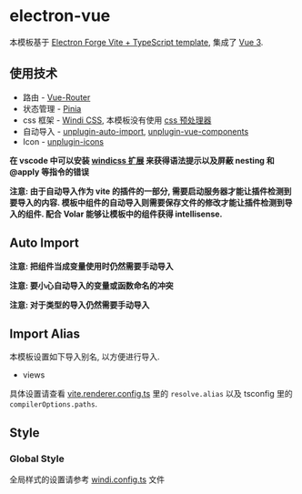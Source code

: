 # electron-vue

本模板基于 [Electron Forge Vite + TypeScript template](https://www.electronforge.io/templates/vite-+-typescript), 集成了 [Vue 3](https://cn.vuejs.org/guide/introduction.html).

## 使用技术

- 路由 - [Vue-Router](https://router.vuejs.org/zh/introduction.html)
- 状态管理 - [Pinia](https://pinia.vuejs.org/)
- css 框架 - [Windi CSS](https://cn.windicss.org/), 本模板没有使用 [css 预处理器](https://cn.vitejs.dev/guide/features.html#css-pre-processors)
- 自动导入 - [unplugin-auto-import](https://github.com/antfu/unplugin-auto-import), [unplugin-vue-components](https://github.com/antfu/unplugin-vue-components)
- Icon - [unplugin-icons](https://github.com/antfu/unplugin-icons)

**在 vscode 中可以安装 [windicss 扩展](https://marketplace.visualstudio.com/items?itemName=voorjaar.windicss-intellisense) 来获得语法提示以及屏蔽 nesting 和 @apply 等指令的错误**

**注意: 由于自动导入作为 vite 的插件的一部分, 需要启动服务器才能让插件检测到要导入的内容. 模板中组件的自动导入则需要保存文件的修改才能让插件检测到导入的组件. 配合 Volar 能够让模板中的组件获得 intellisense.**

## Auto Import

**注意: 把组件当成变量使用时仍然需要手动导入**

**注意: 要小心自动导入的变量或函数命名的冲突**

**注意: 对于类型的导入仍然需要手动导入**

## Import Alias

本模板设置如下导入别名, 以方便进行导入.

- views

具体设置请查看 [vite.renderer.config.ts](./vite.renderer.config.ts) 里的 `resolve.alias` 以及 tsconfig 里的 `compilerOptions.paths`.

## Style

### Global Style

全局样式的设置请参考 [windi.config.ts](./windi.config.ts) 文件

